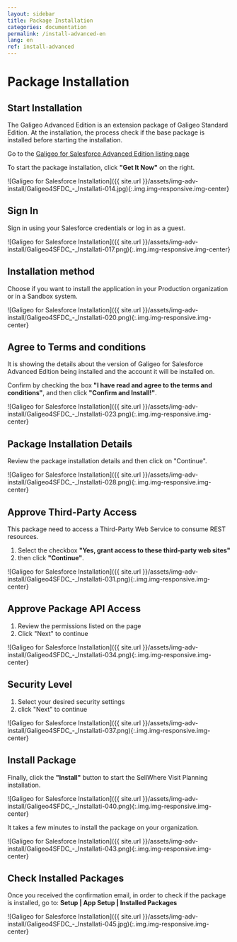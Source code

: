 ```yaml
---
layout: sidebar
title: Package Installation
categories: documentation
permalink: /install-advanced-en
lang: en
ref: install-advanced
---
```


# Package Installation

## Start Installation

The Galigeo Advanced Edition is an extension package of Galigeo Standard Edition. At the installation, the process check if the base package is installed before starting the installation.

Go to the [Galigeo for Salesforce Advanced Edition listing page](https://appexchange.salesforce.com/listingDetail?listingId=a0N3000000B4tg3EAB)

To start the package installation, click **"Get It Now"** on the right.

![Galigeo for Salesforce Installation]({{ site.url }}/assets/img-adv-install/Galigeo4SFDC_-_Installati-014.jpg){:.img.img-responsive.img-center}

## Sign In

Sign in using your Salesforce credentials or log in as a guest.

![Galigeo for Salesforce Installation]({{ site.url }}/assets/img-adv-install/Galigeo4SFDC_-_Installati-017.png){:.img.img-responsive.img-center}

## Installation method

Choose if you want to install the application in your Production organization or in a Sandbox system.

![Galigeo for Salesforce Installation]({{ site.url }}/assets/img-adv-install/Galigeo4SFDC_-_Installati-020.png){:.img.img-responsive.img-center}

## Agree to Terms and conditions

It is showing the details about the version of Galigeo for Salesforce Advanced Edition being installed and the account it will be installed on.

Confirm by checking the box **"I have read and agree to the terms and conditions"**, and then click **"Confirm and Install!"**.

![Galigeo for Salesforce Installation]({{ site.url }}/assets/img-adv-install/Galigeo4SFDC_-_Installati-023.png){:.img.img-responsive.img-center}

## Package Installation Details

Review the package installation details and then click on "Continue".

![Galigeo for Salesforce Installation]({{ site.url }}/assets/img-adv-install/Galigeo4SFDC_-_Installati-028.png){:.img.img-responsive.img-center}

## Approve Third-Party Access

This package need to access a Third-Party Web Service to consume REST resources.
1. Select the checkbox **"Yes, grant access to these third-party web sites"**
2. then click **"Continue"**.

![Galigeo for Salesforce Installation]({{ site.url }}/assets/img-adv-install/Galigeo4SFDC_-_Installati-031.png){:.img.img-responsive.img-center}

## Approve Package API Access

1. Review the permissions listed on the page
2. Click "Next" to continue

![Galigeo for Salesforce Installation]({{ site.url }}/assets/img-adv-install/Galigeo4SFDC_-_Installati-034.png){:.img.img-responsive.img-center}

## Security Level

1. Select your desired security settings
2. click "Next" to continue

![Galigeo for Salesforce Installation]({{ site.url }}/assets/img-adv-install/Galigeo4SFDC_-_Installati-037.png){:.img.img-responsive.img-center}

## Install Package

Finally, click the **"Install"** button to start the SellWhere Visit Planning installation.

![Galigeo for Salesforce Installation]({{ site.url }}/assets/img-adv-install/Galigeo4SFDC_-_Installati-040.png){:.img.img-responsive.img-center}

It takes a few minutes to install the package on your organization.

![Galigeo for Salesforce Installation]({{ site.url }}/assets/img-adv-install/Galigeo4SFDC_-_Installati-043.png){:.img.img-responsive.img-center}

## Check Installed Packages

Once you received the confirmation email, in order to check if the package is installed, go to:
**Setup | App Setup | Installed Packages**

![Galigeo for Salesforce Installation]({{ site.url }}/assets/img-adv-install/Galigeo4SFDC_-_Installati-045.jpg){:.img.img-responsive.img-center}
